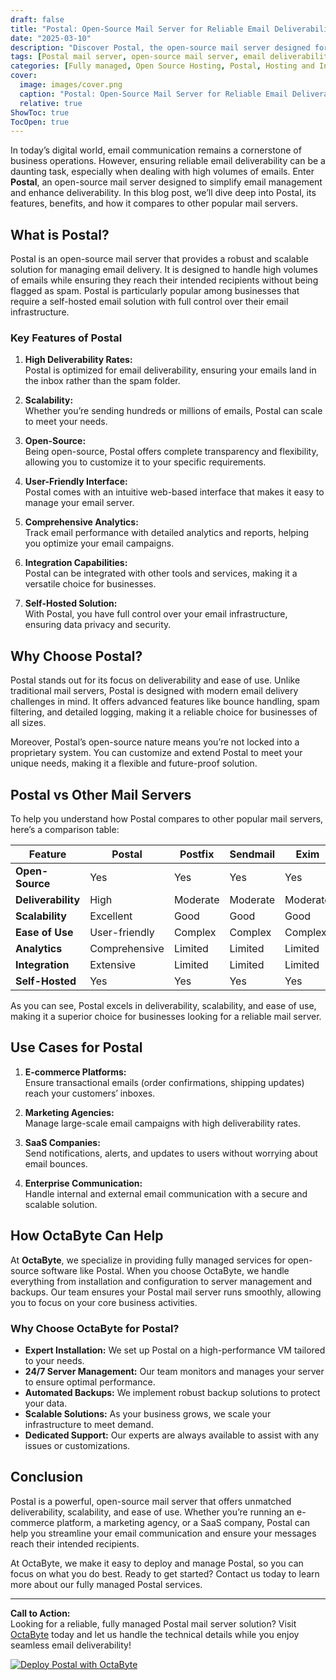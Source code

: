 ```yaml
---
draft: false
title: "Postal: Open-Source Mail Server for Reliable Email Deliverability"
date: "2025-03-10"
description: "Discover Postal, the open-source mail server designed for reliable email deliverability. Learn how Postal simplifies email management, enhances deliverability, and why it’s a top choice for businesses. Compare Postal with other mail servers and explore its features, benefits, and use cases."
tags: [Postal mail server, open-source mail server, email deliverability, self-hosted email server, Postal vs other mail servers, managed email services, OctaByte, open-source software, email server management, reliable email delivery]
categories: [Fully managed, Open Source Hosting, Postal, Hosting and Infrastructure, Email]
cover:
  image: images/cover.png
  caption: "Postal: Open-Source Mail Server for Reliable Email Deliverability"
  relative: true
ShowToc: true
TocOpen: true
---
```



In today’s digital world, email communication remains a cornerstone of business operations. However, ensuring reliable email deliverability can be a daunting task, especially when dealing with high volumes of emails. Enter **Postal**, an open-source mail server designed to simplify email management and enhance deliverability. In this blog post, we’ll dive deep into Postal, its features, benefits, and how it compares to other popular mail servers.

## What is Postal?

Postal is an open-source mail server that provides a robust and scalable solution for managing email delivery. It is designed to handle high volumes of emails while ensuring they reach their intended recipients without being flagged as spam. Postal is particularly popular among businesses that require a self-hosted email solution with full control over their email infrastructure.

### Key Features of Postal

1. **High Deliverability Rates:**  
   Postal is optimized for email deliverability, ensuring your emails land in the inbox rather than the spam folder.

2. **Scalability:**  
   Whether you’re sending hundreds or millions of emails, Postal can scale to meet your needs.

3. **Open-Source:**  
   Being open-source, Postal offers complete transparency and flexibility, allowing you to customize it to your specific requirements.

4. **User-Friendly Interface:**  
   Postal comes with an intuitive web-based interface that makes it easy to manage your email server.

5. **Comprehensive Analytics:**  
   Track email performance with detailed analytics and reports, helping you optimize your email campaigns.

6. **Integration Capabilities:**  
   Postal can be integrated with other tools and services, making it a versatile choice for businesses.

7. **Self-Hosted Solution:**  
   With Postal, you have full control over your email infrastructure, ensuring data privacy and security.

## Why Choose Postal?

Postal stands out for its focus on deliverability and ease of use. Unlike traditional mail servers, Postal is designed with modern email delivery challenges in mind. It offers advanced features like bounce handling, spam filtering, and detailed logging, making it a reliable choice for businesses of all sizes.

Moreover, Postal’s open-source nature means you’re not locked into a proprietary system. You can customize and extend Postal to meet your unique needs, making it a flexible and future-proof solution.

## Postal vs Other Mail Servers

To help you understand how Postal compares to other popular mail servers, here’s a comparison table:

| Feature                | Postal               | Postfix              | Sendmail             | Exim                 |
|------------------------|----------------------|----------------------|----------------------|----------------------|
| **Open-Source**        | Yes                  | Yes                  | Yes                  | Yes                  |
| **Deliverability**     | High                 | Moderate             | Moderate             | Moderate             |
| **Scalability**        | Excellent            | Good                 | Good                 | Good                 |
| **Ease of Use**        | User-friendly        | Complex              | Complex              | Complex              |
| **Analytics**          | Comprehensive        | Limited              | Limited              | Limited              |
| **Integration**        | Extensive            | Limited              | Limited              | Limited              |
| **Self-Hosted**        | Yes                  | Yes                  | Yes                  | Yes                  |

As you can see, Postal excels in deliverability, scalability, and ease of use, making it a superior choice for businesses looking for a reliable mail server.

## Use Cases for Postal

1. **E-commerce Platforms:**  
   Ensure transactional emails (order confirmations, shipping updates) reach your customers’ inboxes.

2. **Marketing Agencies:**  
   Manage large-scale email campaigns with high deliverability rates.

3. **SaaS Companies:**  
   Send notifications, alerts, and updates to users without worrying about email bounces.

4. **Enterprise Communication:**  
   Handle internal and external email communication with a secure and scalable solution.

## How OctaByte Can Help

At **OctaByte**, we specialize in providing fully managed services for open-source software like Postal. When you choose OctaByte, we handle everything from installation and configuration to server management and backups. Our team ensures your Postal mail server runs smoothly, allowing you to focus on your core business activities.

### Why Choose OctaByte for Postal?

- **Expert Installation:** We set up Postal on a high-performance VM tailored to your needs.
- **24/7 Server Management:** Our team monitors and manages your server to ensure optimal performance.
- **Automated Backups:** We implement robust backup solutions to protect your data.
- **Scalable Solutions:** As your business grows, we scale your infrastructure to meet demand.
- **Dedicated Support:** Our experts are always available to assist with any issues or customizations.

## Conclusion

Postal is a powerful, open-source mail server that offers unmatched deliverability, scalability, and ease of use. Whether you’re running an e-commerce platform, a marketing agency, or a SaaS company, Postal can help you streamline your email communication and ensure your messages reach their intended recipients.

At OctaByte, we make it easy to deploy and manage Postal, so you can focus on what you do best. Ready to get started? Contact us today to learn more about our fully managed Postal services.

---

**Call to Action:**  
Looking for a reliable, fully managed Postal mail server solution? Visit [OctaByte](https://octabyte.io) today and let us handle the technical details while you enjoy seamless email deliverability!

[![Deploy Postal with OctaByte](/images/deploy-on-octabyte.png)](https://octabyte.io/fully-managed-open-source-services/hosting-and-infrastructure/email/postal)